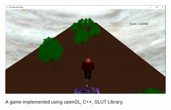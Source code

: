 <img src="gameScreenShot.png" alt="gameplay">


A game implemented using openGL, C++, GLUT Library.
